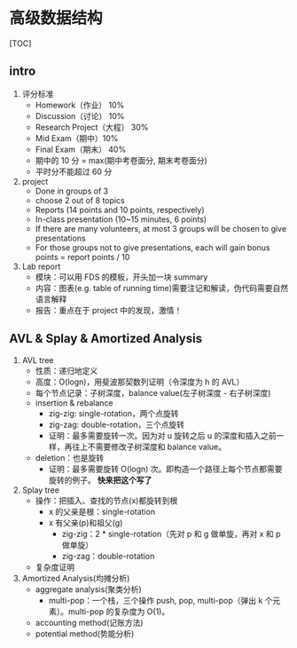 # 高级数据结构

[TOC]

## intro

1. 评分标准
    - Homework（作业） 10%
    - Discussion（讨论） 10%  
    - Research Project（大程） 30%
    - Mid Exam（期中）10%
    - Final Exam（期末） 40%
    - 期中的 10 分 = max(期中考卷面分, 期末考卷面分)
    - 平时分不能超过 60 分
2. project
    - Done in groups of 3
    - choose 2 out of 8 topics
    - Reports (14 points and 10 points, respectively)
    - In-class presentation (10~15 minutes, 6 points)
    - If there are many volunteers, at most 3 groups will be chosen to give presentations
    - For those groups not to give presentations, each will gain bonus points = report points / 10
3. Lab report
    - 模块：可以用 FDS 的模板，开头加一块 summary
    - 内容：图表(e.g. table of running time)需要注记和解读，伪代码需要自然语言解释
    - 报告：重点在于 project 中的发现，激情！

## AVL & Splay & Amortized Analysis

1. AVL tree
    - 性质：递归地定义
    - 高度：O(logn)，用斐波那契数列证明（令深度为 h 的 AVL）
    - 每个节点记录：子树深度，balance value(左子树深度 - 右子树深度)
    - insertion & rebalance
        - zig-zig: single-rotation，两个点旋转
        - zig-zag: double-rotation，三个点旋转
        - 证明：最多需要旋转一次。因为对 u 旋转之后 u 的深度和插入之前一样，再往上不需要修改子树深度和 balance value。
    - deletion：也是旋转
        - 证明：最多需要旋转 O(logn) 次。即构造一个路径上每个节点都需要旋转的例子。 **快来把这个写了**
2. Splay tree
    - 操作：把插入、查找的节点(x)都旋转到根
        - x 的父亲是根：single-rotation
        - x 有父亲(p)和祖父(g)
            - zig-zig：2 * single-rotation（先对 p 和 g 做单旋，再对 x 和 p 做单旋）
            - zig-zag：double-rotation
    - 复杂度证明
3. Amortized Analysis(均摊分析)
    - aggregate analysis(聚类分析)
        - multi-pop：一个栈，三个操作 push, pop, multi-pop（弹出 k 个元素）。multi-pop 的复杂度为 O(1)。
    - accounting method(记账方法)
    - potential method(势能分析)